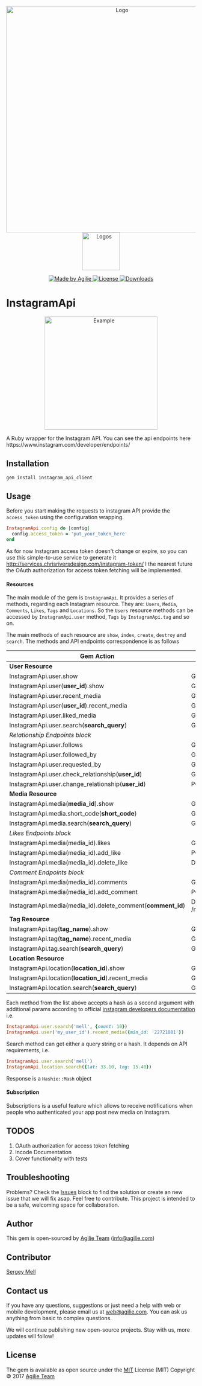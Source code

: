 <p align="center">
  <img width="600" src="https://agilie.com/instagram_api_gem_logo.png" alt="Logo">
  <img width="100" src="https://agilie.com/logos.png" alt="Logos">
</p>

<p align="center">

<a href="https://www.agilie.com?utm_source=github&utm_medium=referral&utm_campaign=Git_Ruby&utm_term=instagram_api_gem">
<img src="https://img.shields.io/badge/Made%20by%20Agilie-*****-green.svg?style=flat" alt="Made by Agilie">
</a>

<a href="https://github.com/agilie/instagram_api_gem">
  <img src="https://img.shields.io/github/license/mashape/apistatus.svg" alt="License">
</a>

<a href="https://rubygems.org/gems/instagram_api_client">
  <img src="http://ruby-gem-downloads-badge.herokuapp.com/instagram_api_client?type=total&color=brightgreen" alt="Downloads">
</a>

</p>

# InstagramApi

<p align="center"> 
    <img width="300" src="https://agilie.com/instagram_api_gem.png" alt="Example">
</p>
A Ruby wrapper for the Instagram API. You can see the api endpoints here https://www.instagram.com/developer/endpoints/

## Installation

```ruby
gem install instagram_api_client
```  

## Usage

Before you start making the requests to instagram API provide the `access_token` using the configuration
wrapping.

```ruby
InstagramApi.config do |config|
  config.access_token = 'put_your_token_here'
end
```

As for now Instagram access token doesn't change or expire, so you can use this simple-to-use service
to generate it http://services.chrisriversdesign.com/instagram-token/
I the nearest future the OAuth authorization for access token fetching will be implemented.

#### Resources

The main module of the gem is `InstagramApi`. It provides a series of methods, regarding each Instagram resource. They are: 
`Users`, `Media`, `Comments`, `Likes`, `Tags` and `Locations`. So the `Users` resource methods can be accessed by `InstagramApi.user`
method, `Tags` by `InstagramApi.tag` and so on.

The main methods of each resource are `show`, `index`, `create`, `destroy` and `search`. The methods and API endpoints 
correspondence is as follows 

 |  Gem Action  |  API Endpoint  | 
 | -------- | ----- | 
 |  **User Resource** |  | 
 |  InstagramApi.user.show | GET /users/self | 
 |  InstagramApi.user(**user_id**).show | GET /users/**user_id** | 
 |  InstagramApi.user.recent_media | GET /users/self/media/recent | 
 |  InstagramApi.user(**user_id**).recent_media | GET /users/**user_id**/media/recent | 
 |  InstagramApi.user.liked_media | GET /users/self/media/liked | 
 |  InstagramApi.user.search(**search_query**) | GET /users/search | 
 |  *Relationship Endpoints block* |  | 
 |  InstagramApi.user.follows | GET /users/self/follows | 
 |  InstagramApi.user.followed_by | GET /users/self/followed-by | 
 |  InstagramApi.user.requested_by | GET /users/self/requested-by | 
 |  InstagramApi.user.check_relationship(**user_id**) | GET /users/**user_id**/relathionship | 
 |  InstagramApi.user.change_relationship(**user_id**) | POST /users/**user_id**/relathionship | 
 |  **Media Resource** |  | 
 |  InstagramApi.media(**media_id**).show | GET /media/**media_id** | 
 |  InstagramApi.media.short_code(**short_code**) | GET /media/shortcode/**shortcode** | 
 |  InstagramApi.media.search(**search_query**) | GET /media/search | 
 |  *Likes Endpoints block* |  | 
 |  InstagramApi.media(media_id).likes | GET /media/**media_id**/likes | 
 |  InstagramApi.media(media_id).add_like | POST /media/**media_id**/likes | 
 |  InstagramApi.media(media_id).delete_like | DELETE /media/**media_id**/likes | 
 |  *Comment Endpoints block* |  | 
 |  InstagramApi.media(media_id).comments | GET /media/**media_id**/comments | 
 |  InstagramApi.media(media_id).add_comment | POST /media/**media_id**/comments | 
 |  InstagramApi.media(media_id).delete_comment(**comment_id**) | DELETE /media/**media_id**/comments/**comment_id** | 
 |  **Tag Resource** |  | 
 |  InstagramApi.tag(**tag_name**).show | GET /tags/**tag_name** | 
 |  InstagramApi.tag(**tag_name**).recent_media | GET /tags/**tag_name**/media/recent | 
 |  InstagramApi.tag.search(**search_query**) | GET /tags/search | 
 |  **Location Resource** |  | 
 |  InstagramApi.location(**location_id**).show | GET /locations/**location_id** | 
 |  InstagramApi.location(**location_id**).recent_media | GET /locations/**location_id**/media/recent | 
 |  InstagramApi.location.search(**search_query**) | GET /locations/search | 

Each method from the list above accepts a hash as a second argument with additional params according to official 
[instagram developers documentation](https://www.instagram.com/developer/endpoints/) i.e.

```ruby
InstagramApi.user.search('mell', {count: 10})
InstagramApi.user('my_user_id').recent_media({min_id: '22721881'})
```

Search method can get either a query string or a hash. It depends on API requirements, i.e.
```ruby
InstagramApi.user.search('mell')
InstagramApi.location.search({lat: 33.10, lng: 15.40})
```

Response is a `Hashie::Mash` object

#### Subscription

Subscriptions is a useful feature which allows to receive 
notifications when people who authenticated your app 
post new media on Instagram.


## TODOS

1. OAuth authorization for access token fetching
2. Incode Documentation
3. Cover functionality with tests

## Troubleshooting

Problems? Check the [Issues](https://github.com/agilie/instagram_api_gem/issues) block to find 
the solution or create an new issue that we will fix asap. Feel free to contribute.
This project is intended to be a safe, welcoming space for collaboration.

## Author
This gem is open-sourced by [Agilie Team](https://www.agilie.com?utm_source=github&utm_medium=referral&utm_campaign=Git_Ruby&utm_term=instagram_api_gem) ([info@agilie.com](mailto:info@agilie.com))

## Contributor
[Sergey Mell](https://github.com/SergeyMell)

## Contact us
If you have any questions, suggestions or just need a help with web or mobile development, 
please email us at <web@agilie.com>. You can ask us anything from basic to complex questions.

We will continue publishing new open-source projects. Stay with us, more updates will follow!

## License

The gem is available as open source under the [MIT](LICENSE.md) License (MIT) Copyright © 2017 [Agilie Team](https://www.agilie.com?utm_source=github&utm_medium=referral&utm_campaign=Git_Ruby&utm_term=instagram_api_gem)


